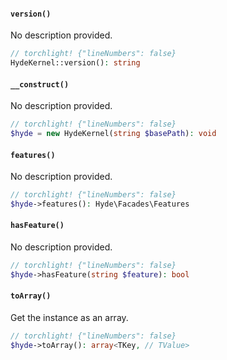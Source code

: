 <section id="hyde-kernel-base-methods">

<!-- Start generated docs for Hyde\Foundation\HydeKernel -->
<!-- Generated by HydePHP DocGen script at 2023-03-11 10:57:42 in 2.47ms -->

#### `version()`

No description provided.

```php
// torchlight! {"lineNumbers": false}
HydeKernel::version(): string
```

#### `__construct()`

No description provided.

```php
// torchlight! {"lineNumbers": false}
$hyde = new HydeKernel(string $basePath): void
```

#### `features()`

No description provided.

```php
// torchlight! {"lineNumbers": false}
$hyde->features(): Hyde\Facades\Features
```

#### `hasFeature()`

No description provided.

```php
// torchlight! {"lineNumbers": false}
$hyde->hasFeature(string $feature): bool
```

#### `toArray()`

Get the instance as an array.

```php
// torchlight! {"lineNumbers": false}
$hyde->toArray(): array<TKey, // TValue>
```

<!-- End generated docs for Hyde\Foundation\HydeKernel -->

</section>
